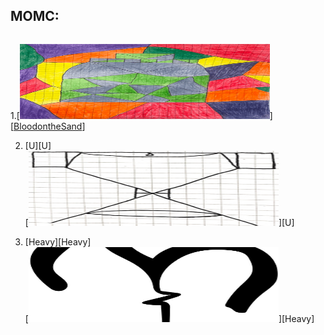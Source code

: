 MOMC:
------ 
<div class="column game_column"><div class="game_grid_widget base_widget user_game_grid">

  1.[<img src="images/Bottle.png" width="400" alt="snake game" width="120" height="120">][[BloodontheSand](https://ameverythingand.github.io/Blood-on-the-Sand/)]

2. [U][U]  
[<img src="images/U.png" width="400" alt="battle Arena game" width="120" height="120">][U]

3. [Heavy][Heavy]  
[<img src="images/Heav.png" width="400" alt="battle Arena game" width="120" height="120">][Heavy]


